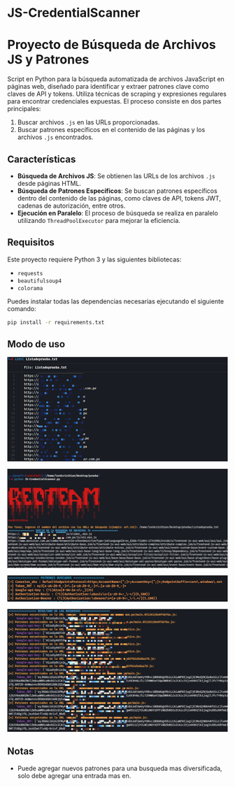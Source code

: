 # JS-CredentialScanner
# Proyecto de Búsqueda de Archivos JS y Patrones

Script en Python para la búsqueda automatizada de archivos JavaScript en páginas web, diseñado para identificar y extraer patrones clave como claves de API y tokens. Utiliza técnicas de scraping y expresiones regulares para encontrar credenciales expuestas. El proceso consiste en dos partes principales:
1. Buscar archivos `.js` en las URLs proporcionadas.
2. Buscar patrones específicos en el contenido de las páginas y los archivos `.js` encontrados.

## Características

- **Búsqueda de Archivos JS**: Se obtienen las URLs de los archivos `.js` desde páginas HTML.
- **Búsqueda de Patrones Específicos**: Se buscan patrones específicos dentro del contenido de las páginas, como claves de API, tokens JWT, cadenas de autorización, entre otros.
- **Ejecución en Paralelo**: El proceso de búsqueda se realiza en paralelo utilizando `ThreadPoolExecutor` para mejorar la eficiencia.

## Requisitos

Este proyecto requiere Python 3 y las siguientes bibliotecas:

- `requests`
- `beautifulsoup4`
- `colorama`

Puedes instalar todas las dependencias necesarias ejecutando el siguiente comando:

```bash
pip install -r requirements.txt
```
## Modo de uso
![Descripción de la imagen](images/image.png)

![Descripción de la imagen](images/image1.png)

![Descripción de la imagen](images/image2.png)

![Descripción de la imagen](images/image3.png)

## Notas
- Puede agregar nuevos patrones para una busqueda mas diversificada, solo debe agregar una entrada mas en.
